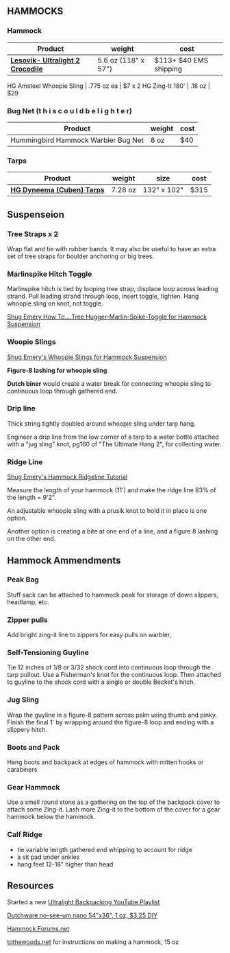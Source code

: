 ## HAMMOCKS


### Hammock

Product | weight | cost
---------------------------- | -------- | --------
[**Lesovik- Ultralight 2 Crocodile**](http://en.lesovik.eu/shop/ultralight-2-chili/) | 5.6 oz (118" x 57") | $113+ $40 EMS shipping

HG Amsteel Whoopie Sling | .775 oz ea | $7 x 2
HG Zing-It 180' | .18 oz | $29


### Bug Net (t h i s   c o u l d   b e   l i g h t e r)

Product | weight | cost
---------------------------- | -------- | --------
Hummingbird Hammock Warbler Bug Net | 8 oz | $40

### Tarps

Product | weight | size |  cost
---------------------------- | -------- | -------- | -------
[**HG Dyneema (Cuben) Tarps**](https://www.hammockgear.com/dyneema-fiber-standard-tarp-with-doors/)  | 7.28 oz | 132" x 102"| $315


## Suspenseion

### Tree Straps x 2

Wrap flat and tie with rubber bands.
It may also be useful to have an extra set of tree straps for boulder anchoring or big trees.


### Marlinspike Hitch Toggle

Marlinspike hitch is tied by looping tree strap, displace loop across leading strand. 
Pull leading strand through loop, insert toggle, tighten. Hang whoopie sling on knot, 
not toggle.

[Shug Emery How To....Tree Hugger-Marlin-Spike-Toggle for Hammock Suspension](https://youtu.be/giumWY1zknU)


### Woopie Slings

[Shug Emery's Whoopie Slings for Hammock Suspension](https://youtu.be/MPDPEEcKlDQ)

**Figure-8 lashing for whoopie sling**

**Dutch biner** would create a water break for connecting whoopie sling to continuous loop through gathered end.


### Drip line

Thick string tightly doubled around whoopie sling under tarp hang.

Engineer a drip line from the low corner of a tarp to a water bottle attached
with a "jug sling" knot, pg160 of "The Ultimate Hang 2", for collecting water.


### Ridge Line

[Shug Emery's Hammock Ridgeline Tutorial](https://youtu.be/xrfBrIEH2-U)

Measure the length of your hammock (11') and make the ridge line 83% of the length = 9'2".

An adjustable whoopie sling with a prusik knot to hold it in place is one option.

Another option is creating a bite at one end of a line, and a figure 8 lashing on the other end.

## Hammock Ammendments 

### Peak Bag

Stuff sack can be attached to hammock peak for storage of down slippers, headlamp, etc.

### Zipper pulls

Add bright zing-it line to zippers for easy pulls on warbler, 



### Self-Tensioning Guyline

Tie 12 inches of 1/8 or 3/32 shock cord into continuous loop through the tarp pullout. 
Use a Fisherman's knot for the continuous loop.
Then attached to guyline to the shock cord with a single or double Becket's hitch.


### Jug Sling

Wrap the guyline in a figure-8 pattern across palm using thumb and pinky.
Finish the final 1' by wrapping around the figure-8 loop and ending with a slippery hitch.


### Boots and Pack

Hang boots and backpack at edges of hammock with mitten hooks or carabiners


### Gear Hammock

Use a small round stone as a gathering on the top of the backpack cover to attach some Zing-it. 
Lash more Zing-it to the bottom of the cover for a gear hammock below the hammock.


### Calf Ridge

* tie variable length gathered end whipping to account for ridge 
* a sit pad under ankles
* hang feet 12-18" higher than head


## Resources

Started a new [Ultralight Backpacking YouTube Playlist](https://www.youtube.com/playlist?list=PLiSIio-GNWPds4JnxD_VzYtpf8B5aiCiP)

[Dutchware no-see-um nano 54"x36", 1 oz, $3.25 DIY](https://dutchwaregear.com/product/nano-noseeum/)

[Hammock Forums.net](https://www.hammockforums.net)

[tothewoods.net](www.tothewoods.net) for instructions on making a hammock, 15 oz



